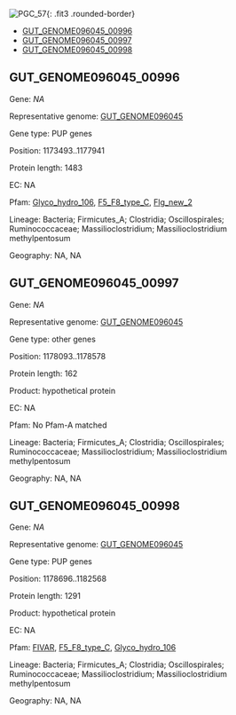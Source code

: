 ![PGC_57](../static/images/Clusters_figure/PGC_57.jpg){: .fit3 .rounded-border}

<ul id="myTab" class="nav nav-tabs">
  <li class="active">
        <a href="#tab1" data-toggle="tab">GUT_GENOME096045_00996</a>
  </li>
<li><a href="#tab2" data-toggle="tab">GUT_GENOME096045_00997</a></li>
<li><a href="#tab3" data-toggle="tab">GUT_GENOME096045_00998</a></li>
</ul>

<div id="myTabContent" class="tab-content">
  <div class="tab-pane fade in active" id="tab1">

<h2 id="GUT_GENOME096045_00996">GUT_GENOME096045_00996</h2>
<p>Gene: <em>NA</em>
<p>Representative genome: <a href="https://www.ebi.ac.uk/metagenomics/genomes/MGYG-HGUT-01332">GUT_GENOME096045</a></p>
<p>Gene type: PUP genes</p>
<p>Position: 1173493..1177941</p>
<p>Protein length: 1483</p>
<p>EC: NA</p>
<p>Pfam: <a href="http://pfam.xfam.org/family/Glyco_hydro_106">Glyco_hydro_106</a>, <a href="http://pfam.xfam.org/family/F5_F8_type_C">F5_F8_type_C</a>, <a href="http://pfam.xfam.org/family/Flg_new_2">Flg_new_2</a></p>
<p>Lineage: Bacteria; Firmicutes_A; Clostridia; Oscillospirales; Ruminococcaceae; Massilioclostridium; Massilioclostridium methylpentosum</p>
<p>Geography: NA, NA</p>
  </div>

  <div class="tab-pane fade" id="tab2">

<h2 id="GUT_GENOME096045_00997">GUT_GENOME096045_00997</h2>
<p>Gene: <em>NA</em></p>
<p>Representative genome: <a href="https://www.ebi.ac.uk/metagenomics/genomes/MGYG-HGUT-01332">GUT_GENOME096045</a></p>
<p>Gene type: other genes</p>
<p>Position: 1178093..1178578</p>
<p>Protein length: 162</p>
<p>Product: hypothetical protein</p>
<p>EC: NA</p>
<p>Pfam: No Pfam-A matched</p>
<p>Lineage: Bacteria; Firmicutes_A; Clostridia; Oscillospirales; Ruminococcaceae; Massilioclostridium; Massilioclostridium methylpentosum</p>
<p>Geography: NA, NA</p>

  </div>
  <div class="tab-pane fade" id="tab3">

<h2 id="GUT_GENOME096045_00998">GUT_GENOME096045_00998</h2>
<p>Gene: <em>NA</em></p>
<p>Representative genome: <a href="https://www.ebi.ac.uk/metagenomics/genomes/MGYG-HGUT-01332">GUT_GENOME096045</a></p>
<p>Gene type: PUP genes</p>
<p>Position: 1178696..1182568</p>
<p>Protein length: 1291</p>
<p>Product: hypothetical protein</p>
<p>EC: NA</p>
<p>Pfam: <a href="http://pfam.xfam.org/family/FIVAR">FIVAR</a>, <a href="http://pfam.xfam.org/family/F5_F8_type_C">F5_F8_type_C</a>, <a href="http://pfam.xfam.org/family/Glyco_hydro_106">Glyco_hydro_106</a></p>
<p>Lineage: Bacteria; Firmicutes_A; Clostridia; Oscillospirales; Ruminococcaceae; Massilioclostridium; Massilioclostridium methylpentosum</p>
<p>Geography: NA, NA</p>

  </div>
</div>
